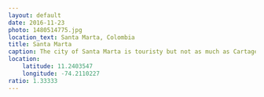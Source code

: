 ```yaml
---
layout: default
date: 2016-11-23
photo: 1480514775.jpg
location_text: Santa Marta, Colombia
title: Santa Marta
caption: The city of Santa Marta is touristy but not as much as Cartagena. The temperature is also less hot and oppressive. This city is also known to be the party city of the north coast. There is a lot of small squares, very good restaurant, nice bars and clubs! I really enjoyed this town! I played Jenga drunk in a bar ;)
location:
    latitude: 11.2403547
    longitude: -74.2110227
ratio: 1.33333
---
```

